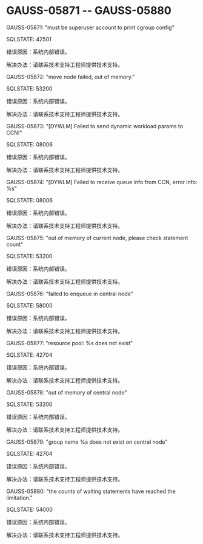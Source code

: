 # GAUSS-05871 -- GAUSS-05880<a name="ZH-CN_TOPIC_0302073487"></a>

GAUSS-05871: "must be superuser account to print cgroup config"

SQLSTATE: 42501

错误原因：系统内部错误。

解决办法：请联系技术支持工程师提供技术支持。

GAUSS-05872: "move node failed, out of memory."

SQLSTATE: 53200

错误原因：系统内部错误。

解决办法：请联系技术支持工程师提供技术支持。

GAUSS-05873: "\[DYWLM\] Failed to send dynamic workload params to CCN!"

SQLSTATE: 08006

错误原因：系统内部错误。

解决办法：请联系技术支持工程师提供技术支持。

GAUSS-05874: "\[DYWLM\] Failed to receive queue info from CCN, error info: %s"

SQLSTATE: 08006

错误原因：系统内部错误。

解决办法：请联系技术支持工程师提供技术支持。

GAUSS-05875: "out of memory of current node, please check statement count"

SQLSTATE: 53200

错误原因：系统内部错误。

解决办法：请联系技术支持工程师提供技术支持。

GAUSS-05876: "failed to enqueue in central node"

SQLSTATE: 58000

错误原因：系统内部错误。

解决办法：请联系技术支持工程师提供技术支持。

GAUSS-05877: "resource pool: %s does not exist"

SQLSTATE: 42704

错误原因：系统内部错误。

解决办法：请联系技术支持工程师提供技术支持。

GAUSS-05878: "out of memory of central node"

SQLSTATE: 53200

错误原因：系统内部错误。

解决办法：请联系技术支持工程师提供技术支持。

GAUSS-05879: "group name %s does not exist on central node"

SQLSTATE: 42704

错误原因：系统内部错误。

解决办法：请联系技术支持工程师提供技术支持。

GAUSS-05880: "the counts of waiting statements have reached the limitation."

SQLSTATE: 54000

错误原因：系统内部错误。

解决办法：请联系技术支持工程师提供技术支持。

